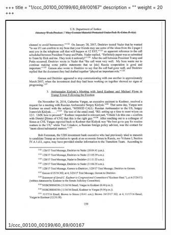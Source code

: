 +++
title = "1/ccc_00100_00199/60_69/00167"
description = ""
weight = 20
+++

<table style="border:2px solid black;max-width:800px;max-height:800px;" 
><tr><td>
<img class="center-fit-jpg"
src="/jpg_/jpg_mueller_report_searchable_167.jpg">
1/ccc_00100_00199/60_69/00167
</img></td></tr></table>
